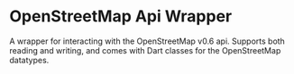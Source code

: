 # OpenStreetMap Api Wrapper

A wrapper for interacting with the OpenStreetMap v0.6 api.
Supports both reading and writing, and comes with Dart classes for the OpenStreetMap datatypes.
